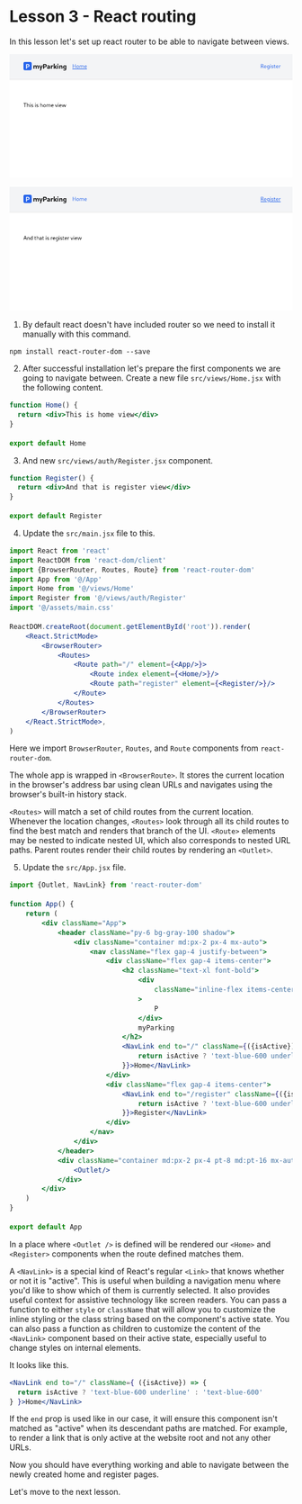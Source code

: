 # Lesson 3 - React routing

In this lesson let's set up react router to be able to navigate between views.

![React routing home](assets/react-routing-home.png)

![React routing register](assets/react-routing-register.png)

1. By default react doesn't have included router so we need to install it manually with this command.

```shell
npm install react-router-dom --save
```

2. After successful installation let's prepare the first components we are going to navigate between. Create a new
   file `src/views/Home.jsx` with the following content.

```jsx
function Home() {
  return <div>This is home view</div>
}

export default Home
```

3. And new  `src/views/auth/Register.jsx` component.

```jsx
function Register() {
  return <div>And that is register view</div>
}

export default Register
```

4. Update the `src/main.jsx` file to this.

```jsx
import React from 'react'
import ReactDOM from 'react-dom/client'
import {BrowserRouter, Routes, Route} from 'react-router-dom'
import App from '@/App'
import Home from '@/views/Home'
import Register from '@/views/auth/Register'
import '@/assets/main.css'

ReactDOM.createRoot(document.getElementById('root')).render(
    <React.StrictMode>
        <BrowserRouter>
            <Routes>
                <Route path="/" element={<App/>}>
                    <Route index element={<Home/>}/>
                    <Route path="register" element={<Register/>}/>
                </Route>
            </Routes>
        </BrowserRouter>
    </React.StrictMode>,
)
```

Here we import `BrowserRouter`, `Routes`, and `Route` components from `react-router-dom`.

The whole app is wrapped in `<BrowserRoute>`. It stores the current location in the browser's address bar using clean
URLs and navigates using the browser's built-in history stack.

`<Routes>` will match a set of child routes from the current location. Whenever the location changes, `<Routes>` look
through all its child routes to find the best match and renders that branch of the UI. `<Route>` elements may be nested
to indicate nested UI, which also corresponds to nested URL paths. Parent routes render their child routes by rendering
an `<Outlet>`.

5. Update the `src/App.jsx` file.

```jsx
import {Outlet, NavLink} from 'react-router-dom'

function App() {
    return (
        <div className="App">
            <header className="py-6 bg-gray-100 shadow">
                <div className="container md:px-2 px-4 mx-auto">
                    <nav className="flex gap-4 justify-between">
                        <div className="flex gap-4 items-center">
                            <h2 className="text-xl font-bold">
                                <div
                                    className="inline-flex items-center justify-center bg-blue-600 w-6 h-6 text-center text-white rounded mr-1"
                                >
                                    P
                                </div>
                                myParking
                            </h2>
                            <NavLink end to="/" className={({isActive}) => {
                                return isActive ? 'text-blue-600 underline' : 'text-blue-600'
                            }}>Home</NavLink>
                        </div>
                        <div className="flex gap-4 items-center">
                            <NavLink end to="/register" className={({isActive}) => {
                                return isActive ? 'text-blue-600 underline' : 'text-blue-600'
                            }}>Register</NavLink>
                        </div>
                    </nav>
                </div>
            </header>
            <div className="container md:px-2 px-4 pt-8 md:pt-16 mx-auto">
                <Outlet/>
            </div>
        </div>
    )
}

export default App
```

In a place where `<Outlet />` is defined will be rendered our `<Home>` and `<Register>` components when the route
defined matches them.

A `<NavLink>` is a special kind of React's regular `<Link>` that knows whether or not it is "active". This is useful
when building a navigation menu where you'd like to show which of them is currently selected. It also provides useful
context for assistive technology like screen readers. You can pass a function to either `style` or `className` that will
allow you to customize the inline styling or the class string based on the component's active state. You can also pass a
function as children to customize the content of the `<NavLink>` component based on their active state, especially
useful to change styles on internal elements.

It looks like this.

```jsx
<NavLink end to="/" className={ ({isActive}) => {
  return isActive ? 'text-blue-600 underline' : 'text-blue-600'
} }>Home</NavLink>
```

If the `end` prop is used like in our case, it will ensure this component isn't matched as "active" when its descendant
paths are matched. For example, to render a link that is only active at the website root and not any other URLs.

Now you should have everything working and able to navigate between the newly created home and register pages.

Let's move to the next lesson.